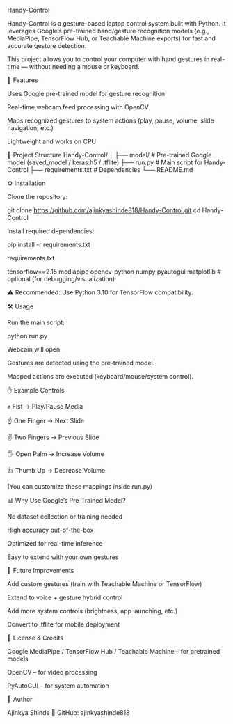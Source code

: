 Handy-Control

Handy-Control is a gesture-based laptop control system built with Python.
It leverages Google’s pre-trained hand/gesture recognition models (e.g., MediaPipe, TensorFlow Hub, or Teachable Machine exports) for fast and accurate gesture detection.

This project allows you to control your computer with hand gestures in real-time — without needing a mouse or keyboard.

🚀 Features

Uses Google pre-trained model for gesture recognition

Real-time webcam feed processing with OpenCV

Maps recognized gestures to system actions (play, pause, volume, slide navigation, etc.)

Lightweight and works on CPU

📂 Project Structure
Handy-Control/
│
├── model/                  # Pre-trained Google model (saved_model / keras.h5 / .tflite)
├── run.py                  # Main script for Handy-Control
├── requirements.txt        # Dependencies
└── README.md

⚙️ Installation

Clone the repository:

git clone https://github.com/ajinkyashinde818/Handy-Control.git
cd Handy-Control


Install required dependencies:

pip install -r requirements.txt


requirements.txt

tensorflow==2.15
mediapipe
opencv-python
numpy
pyautogui
matplotlib   # optional (for debugging/visualization)


⚠️ Recommended: Use Python 3.10 for TensorFlow compatibility.

🛠️ Usage

Run the main script:

python run.py


Webcam will open.

Gestures are detected using the pre-trained model.

Mapped actions are executed (keyboard/mouse/system control).

✋ Example Controls

✊ Fist → Play/Pause Media

☝️ One Finger → Next Slide

✌️ Two Fingers → Previous Slide

🖐️ Open Palm → Increase Volume

👍 Thumb Up → Decrease Volume

(You can customize these mappings inside run.py)

📊 Why Use Google’s Pre-Trained Model?

No dataset collection or training needed

High accuracy out-of-the-box

Optimized for real-time inference

Easy to extend with your own gestures

🔧 Future Improvements

Add custom gestures (train with Teachable Machine or TensorFlow)

Extend to voice + gesture hybrid control

Add more system controls (brightness, app launching, etc.)

Convert to .tflite for mobile deployment

📜 License & Credits

Google MediaPipe / TensorFlow Hub / Teachable Machine – for pretrained models

OpenCV – for video processing

PyAutoGUI – for system automation

👤 Author

Ajinkya Shinde
🔗 GitHub: ajinkyashinde818
